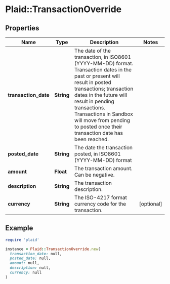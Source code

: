 # Plaid::TransactionOverride

## Properties

| Name | Type | Description | Notes |
| ---- | ---- | ----------- | ----- |
| **transaction_date** | **String** | The date of the transaction, in ISO8601 (YYYY-MM-DD) format. Transaction dates in the past or present will result in posted transactions; transaction dates in the future will result in pending transactions. Transactions in Sandbox will move from pending to posted once their transaction date has been reached. |  |
| **posted_date** | **String** | The date the transaction posted, in ISO8601 (YYYY-MM-DD) format |  |
| **amount** | **Float** | The transaction amount. Can be negative. |  |
| **description** | **String** | The transaction description. |  |
| **currency** | **String** | The ISO-4217 format currency code for the transaction. | [optional] |

## Example

```ruby
require 'plaid'

instance = Plaid::TransactionOverride.new(
  transaction_date: null,
  posted_date: null,
  amount: null,
  description: null,
  currency: null
)
```

